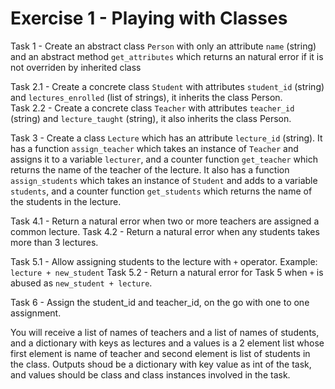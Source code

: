 # Exercise 1 - Playing with Classes

Task 1 - Create an abstract class `Person` with only an attribute `name` (string) and an abstract method `get_attributes` which returns an natural error if it is not overriden by inherited class

Task 2.1 - Create a concrete class `Student` with attributes `student_id` (string) and `lectures_enrolled` (list of strings), it inherits the class Person.  
Task 2.2 - Create a concrete class `Teacher` with attributes `teacher_id` (string) and `lecture_taught` (string), it also inherits the class Person. 

Task 3 - Create a class `Lecture` which has an attribute `lecture_id` (string). 
		 It has a function `assign_teacher` which takes an instance of `Teacher` and assigns it to a variable `lecturer`, and a counter function `get_teacher` which returns the name of the teacher of the lecture. 
		 It also has a function `assign_students` which takes an instance of `Student` and adds to a variable `students`, and a counter function `get_students` which returns the name of the students in the lecture.

Task 4.1 - Return a natural error when two or more teachers are assigned a common lecture. 
Task 4.2 - Return a natural error when any students takes more than 3 lectures. 

Task 5.1 - Allow assigning students to the lecture with `+` operator. Example: `lecture + new_student`
Task 5.2 - Return a natural error for Task 5 when `+` is abused as `new_student + lecture`.

Task 6 - Assign the student_id and teacher_id, on the go with one to one assignment. 


You will receive a list of names of teachers and a list of names of students, and a dictionary with keys as lectures and a values is a 2 element list whose first element is name of teacher and second element is list of students in the class. 
Outputs shoud be a dictionary with key value as int of the task, and values should be class and class instances involved in the task.
